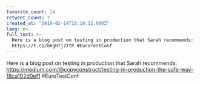```yaml
---
favorite_count: 14
retweet_count: 7
created_at: "2019-02-14T16:10:12.000Z"
lang: en
full_text: >-
  Here is a blog post on testing in production that Sarah recommends:
  https://t.co/bKgH7j7TtP #EuroTestConf
---
```


Here is a blog post on testing in production that Sarah recommends:
<https://medium.com/@copyconstruct/testing-in-production-the-safe-way-18ca102d0ef1>
#EuroTestConf
